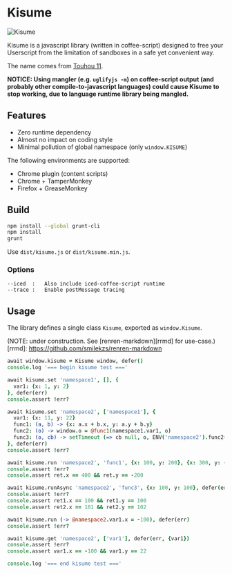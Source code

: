 # Kisume

![Kisume](http://images1.wikia.nocookie.net/__cb20091026154610/touhou/images/b/b0/Kisume.png)

Kisume is a javascript library (written in coffee-script) designed to free your
Userscript from the limitation of sandboxes in a safe yet convenient way.

The name comes from [Touhou 11](http://touhou.wikia.com/wiki/Kisume).

**NOTICE: Using mangler (e.g. `uglifyjs -m`) on coffee-script output (and
probably other compile-to-javascript languages) could cause Kisume to stop
working, due to language runtime library being mangled.**


## Features

* Zero runtime dependency
* Almost no impact on coding style
* Minimal pollution of global namespace (only `window.KISUME`)

The following environments are supported:

* Chrome plugin (content scripts)
* Chrome + TamperMonkey
* Firefox + GreaseMonkey


## Build

```sh
npm install --global grunt-cli
npm install
grunt
```

Use `dist/kisume.js` or `dist/kisume.min.js`.

### Options

```
--iced  :   Also include iced-coffee-script runtime
--trace :   Enable postMessage tracing
```


## Usage

The library defines a single class `Kisume`, exported as `window.Kisume`.

(NOTE: under construction. See [renren-markdown][rrmd] for use-case.)
[rrmd]: https://github.com/smilekzs/renren-markdown

```coffee
await window.kisume = Kisume window, defer()
console.log '=== begin kisume test ==='

await kisume.set 'namespace1', [], {
  var1: {x: 1, y: 2}
}, defer(err)
console.assert !err?

await kisume.set 'namespace2', ['namespace1'], {
  var1: {x: 11, y: 22}
  func1: (a, b) -> {x: a.x + b.x, y: a.y + b.y}
  func2: (o) -> window.o = @func1(namespace1.var1, o)
  func3: (o, cb) -> setTimeout (=> cb null, o, ENV('namespace2').func2(o)), 1000
}, defer(err)
console.assert !err?

await kisume.run 'namespace2', 'func1', {x: 100, y: 200}, {x: 300, y: -400}, defer(err, ret)
console.assert !err?
console.assert ret.x == 400 && ret.y == -200

await kisume.runAsync 'namespace2', 'func3', {x: 100, y: 100}, defer(err, ret1, ret2)
console.assert !err?
console.assert ret1.x == 100 && ret1.y == 100
console.assert ret2.x == 101 && ret2.y == 102

await kisume.run (-> @namespace2.var1.x = -100), defer(err)
console.assert !err?

await kisume.get 'namespace2', ['var1'], defer(err, {var1})
console.assert !err?
console.assert var1.x == -100 && var1.y == 22

console.log '=== end kisume test ==='
```
